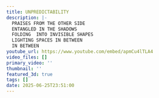 ```yaml
---
title: UNPREDICTABILITY
description: |-
  PRAISES FROM THE OTHER SIDE
  ENTANGLED IN THE SHADOWS
  FOLDING  INTO INVISIBLE SHAPES
  LIGHTING SPACES IN BETWEEN
  IN BETWEEN
youtube_url: https://www.youtube.com/embed/apmCu4lTLA4
video_files: []
primary_video: ''
thumbnail: ''
featured_3d: true
tags: []
date: 2025-06-25T23:51:00
---
```


